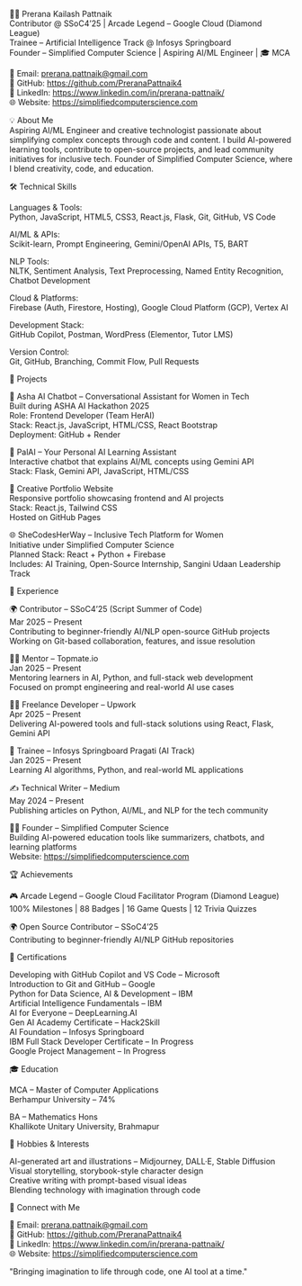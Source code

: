 👩‍💻 Prerana Kailash Pattnaik  
Contributor @ SSoC4’25 | Arcade Legend – Google Cloud (Diamond League)  
Trainee – Artificial Intelligence Track @ Infosys Springboard  
Founder – Simplified Computer Science | Aspiring AI/ML Engineer | 🎓 MCA

📧 Email: prerana.pattnaik@gmail.com  
📁 GitHub: https://github.com/PreranaPattnaik4  
💼 LinkedIn: https://www.linkedin.com/in/prerana-pattnaik/  
🌐 Website: https://simplifiedcomputerscience.com

💡 About Me  
Aspiring AI/ML Engineer and creative technologist passionate about simplifying complex concepts through code and content. I build AI-powered learning tools, contribute to open-source projects, and lead community initiatives for inclusive tech. Founder of Simplified Computer Science, where I blend creativity, code, and education.

🛠️ Technical Skills  

Languages & Tools:  
Python, JavaScript, HTML5, CSS3, React.js, Flask, Git, GitHub, VS Code  

AI/ML & APIs:  
Scikit-learn, Prompt Engineering, Gemini/OpenAI APIs, T5, BART  

NLP Tools:  
NLTK, Sentiment Analysis, Text Preprocessing, Named Entity Recognition, Chatbot Development  

Cloud & Platforms:  
Firebase (Auth, Firestore, Hosting), Google Cloud Platform (GCP), Vertex AI  

Development Stack:  
GitHub Copilot, Postman, WordPress (Elementor, Tutor LMS)  

Version Control:  
Git, GitHub, Branching, Commit Flow, Pull Requests  

📂 Projects  

💬 Asha AI Chatbot – Conversational Assistant for Women in Tech  
Built during ASHA AI Hackathon 2025  
Role: Frontend Developer (Team HerAI)  
Stack: React.js, JavaScript, HTML/CSS, React Bootstrap  
Deployment: GitHub + Render  

🚀 PalAI – Your Personal AI Learning Assistant  
Interactive chatbot that explains AI/ML concepts using Gemini API  
Stack: Flask, Gemini API, JavaScript, HTML/CSS  

🎨 Creative Portfolio Website  
Responsive portfolio showcasing frontend and AI projects  
Stack: React.js, Tailwind CSS  
Hosted on GitHub Pages  

🌐 SheCodesHerWay – Inclusive Tech Platform for Women  
Initiative under Simplified Computer Science  
Planned Stack: React + Python + Firebase  
Includes: AI Training, Open-Source Internship, Sangini Udaan Leadership Track  

🧠 Experience  

🌍 Contributor – SSoC4’25 (Script Summer of Code)  
Mar 2025 – Present  
Contributing to beginner-friendly AI/NLP open-source GitHub projects  
Working on Git-based collaboration, features, and issue resolution  

🧑‍🏫 Mentor – Topmate.io  
Jan 2025 – Present  
Mentoring learners in AI, Python, and full-stack web development  
Focused on prompt engineering and real-world AI use cases  

🧑‍💻 Freelance Developer – Upwork  
Apr 2025 – Present  
Delivering AI-powered tools and full-stack solutions using React, Flask, Gemini API  

🏫 Trainee – Infosys Springboard Pragati (AI Track)  
Jan 2025 – Present  
Learning AI algorithms, Python, and real-world ML applications  

✍️ Technical Writer – Medium  
May 2024 – Present  
Publishing articles on Python, AI/ML, and NLP for the tech community  

👩‍💼 Founder – Simplified Computer Science  
Building AI-powered education tools like summarizers, chatbots, and learning platforms  
Website: https://simplifiedcomputerscience.com  

🏆 Achievements  

🎮 Arcade Legend – Google Cloud Facilitator Program (Diamond League)  
100% Milestones | 88 Badges | 16 Game Quests | 12 Trivia Quizzes  

🌍 Open Source Contributor – SSoC4’25  
Contributing to beginner-friendly AI/NLP GitHub repositories  

📜 Certifications  

Developing with GitHub Copilot and VS Code – Microsoft  
Introduction to Git and GitHub – Google  
Python for Data Science, AI & Development – IBM  
Artificial Intelligence Fundamentals – IBM  
AI for Everyone – DeepLearning.AI  
Gen AI Academy Certificate – Hack2Skill  
AI Foundation – Infosys Springboard  
IBM Full Stack Developer Certificate – In Progress  
Google Project Management – In Progress  

🎓 Education  

MCA – Master of Computer Applications  
Berhampur University – 74%  

BA – Mathematics Hons  
Khallikote Unitary University, Brahmapur  

🎨 Hobbies & Interests  

AI-generated art and illustrations – Midjourney, DALL·E, Stable Diffusion  
Visual storytelling, storybook-style character design  
Creative writing with prompt-based visual ideas  
Blending technology with imagination through code  

🔗 Connect with Me  

📧 Email: prerana.pattnaik@gmail.com  
📁 GitHub: https://github.com/PreranaPattnaik4  
💼 LinkedIn: https://www.linkedin.com/in/prerana-pattnaik/  
🌐 Website: https://simplifiedcomputerscience.com  

"Bringing imagination to life through code, one AI tool at a time."

